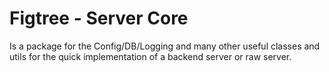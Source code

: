 # Figtree - Server Core
Is a package for the Config/DB/Logging and many other useful classes and utils for the quick implementation of a backend server or raw server.




